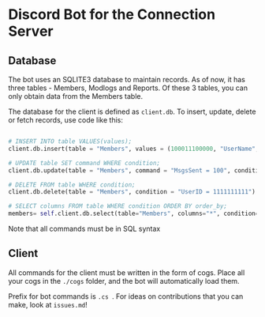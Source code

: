# Discord Bot for the Connection Server

## Database
The bot uses an SQLITE3 database to maintain records. As of now, it has three tables - Members, Modlogs and Reports.
Of these 3 tables, you can only obtain data from the Members table. 

The database for the client is defined as `client.db`. To insert, update, delete or fetch records, use code like this:
```py

# INSERT INTO table VALUES(values);
client.db.insert(table = "Members", values = (100011100000, "UserName", 0, 0))

# UPDATE table SET command WHERE condition;
client.db.update(table = "Members", command = "MsgsSent = 100", condition = "UserID = 11111111111")

# DELETE FROM table WHERE condition;
client.db.delete(table = "Members", condition = "UserID = 1111111111")

# SELECT columns FROM table WHERE condition ORDER BY order_by;
members= self.client.db.select(table="Members", columns="*", condition=f"UserID = 11100011", order_by="MsgsSent")
```
Note that all commands must be in SQL syntax

## Client

All commands for the client must be written in the form of cogs. Place all your cogs in the `./cogs` folder, and the bot will automatically load them.

Prefix for bot commands is `.cs `. For ideas on contributions that you can make, look at `issues.md`!